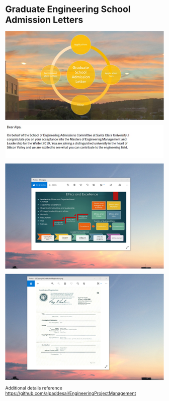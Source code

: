 # Graduate Engineering School Admission Letters

![image](GraduateSchoolAdmissionLetter.jpg)

![image](EngineeringManagement.jpg)

![image](EthicsandExcellence.png)

![image](USCopyrightCertificate.png)

Additional details reference https://github.com/alpaddesai/EngineeringProjectManagement
